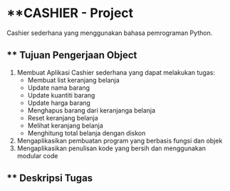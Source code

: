 # **CASHIER - Project

Cashier sederhana yang menggunakan bahasa pemrograman Python.

## ** Tujuan Pengerjaan Object
1. Membuat Aplikasi Cashier sederhana yang dapat melakukan tugas:
    * Membuat list keranjang belanja
    * Update nama barang
    * Update kuantiti barang
    * Update harga barang
    * Menghapus barang dari keranjanga belanja
    * Reset keranjang belanja
    * Melihat keranjang belanja
    * Menghitung total belanja dengan diskon
2. Mengaplikasikan pembuatan program yang berbasis fungsi dan objek
3. Mengaplikasikan penulisan kode yang bersih dan menggunakan modular code

## ** Deskripsi Tugas

